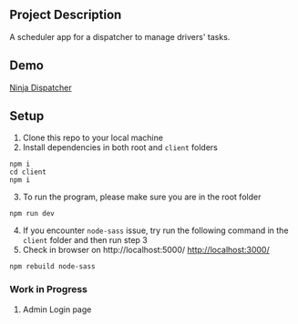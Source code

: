 ## Project Description

A scheduler app for a dispatcher to manage drivers' tasks.

## Demo

<a href="https://ninja-dispatcher.herokuapp.com/" target="_blank">Ninja Dispatcher</a>

## Setup

1. Clone this repo to your local machine
2. Install dependencies in both root and `client` folders

```
npm i
cd client
npm i

```

3. To run the program, please make sure you are in the root folder

```
npm run dev
```

4. If you encounter `node-sass` issue, try run the following command in the `client` folder and then run step 3
5. Check in browser on http://localhost:5000/ <a href="http://localhost:3000/" target="_blank">http://localhost:3000/</a>

```
npm rebuild node-sass
```

### Work in Progress

1. Admin Login page
